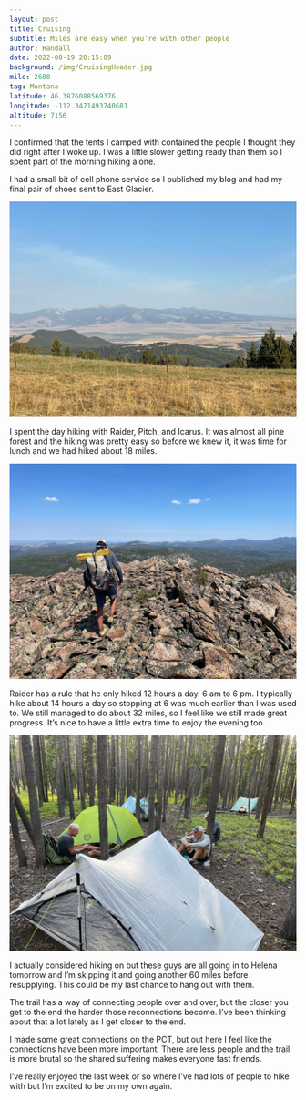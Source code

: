 ```yaml
---
layout: post
title: Cruising
subtitle: Miles are easy when you’re with other people
author: Randall
date: 2022-08-19 20:15:09
background: /img/CruisingHeader.jpg
mile: 2600
tag: Montana
latitude: 46.3876088569376
longitude: -112.3471493740681
altitude: 7156
---
```

I confirmed that the tents I camped with contained the people I thought they did right after I woke up. I was a little slower getting ready than them so I spent part of the morning hiking alone.

I had a small bit of cell phone service so I published my blog and had my final pair of shoes sent to East Glacier.

<img src="/img/Cruising0.jpg" class="img-fluid">

I spent the day hiking with Raider, Pitch, and Icarus. It was almost all pine forest and the hiking was pretty easy so before we knew it, it was time for lunch and we had hiked about 18 miles.

<img src="/img/Cruising1.jpg" class="img-fluid">

Raider has a rule that he only hiked 12 hours a day. 6 am to 6 pm. I typically hike about 14 hours a day so stopping at 6 was much earlier than I was used to. We still managed to do about 32 miles, so I feel like we still made great progress. It’s nice to have a little extra time to enjoy the evening too.

<img src="/img/Cruising2.jpg" class="img-fluid">

I actually considered hiking on but these guys are all going in to Helena tomorrow and I’m skipping it and going another 60 miles before resupplying. This could be my last chance to hang out with them.

The trail has a way of connecting people over and over, but the closer you get to the end the harder those reconnections become. I’ve been thinking about that a lot lately as I get closer to the end. 

I made some great connections on the PCT, but out here I feel like the connections have been more important. There are less people and the trail is more brutal so the shared suffering makes everyone fast friends.

I’ve really enjoyed the last week or so where I’ve had lots of people to hike with but I’m excited to be on my own again. 
